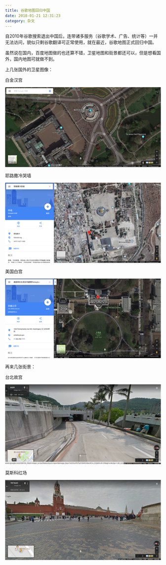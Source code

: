 ```yaml
---
title: 谷歌地图回归中国
date: 2018-01-21 12:31:23
category: 杂文
---
```


自2010年谷歌搜索退出中国后，连带诸多服务（谷歌学术、广告、统计等）一并无法访问，貌似只剩谷歌翻译可正常使用，就在最近，谷歌地图正式回归中国。

虽然说在国内，百度地图做的也还算不错，卫星地图和街景都还可以，但是想看国外，国内地图可就做不到。



上几张国外的卫星图像：

白金汉宫

![](/pics/2018/01/2001.png)

耶路撒冷哭墙

![](/pics/2018/01/2002.png)

美国白宫

![](/pics/2018/01/2003.png)

再来几张街景：

台北故宫

![](/pics/2018/01/2004.png)

莫斯科红场

![](/pics/2018/01/2005.png)

